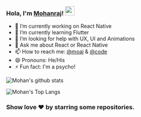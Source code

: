 ### Hola, I'm [Mohanraj](https://github.com/moaj257/)! <img src="https://media.giphy.com/media/hvRJCLFzcasrR4ia7z/giphy.gif" width="25px">
- 🔭 I’m currently working on React Native
- 🌱 I’m currently learning Flutter
- 🤔 I’m looking for help with UX, UI and Animations
- 💬 Ask me about React or React Native
- 📫 How to reach me: [@moaj](https://www.behance.net/moaj257) & [@code](https://www.youtube.com/channel/UCUY3TfO8urllfwV5KIHI7ZQ)
- 😄 Pronouns: He/His
- ⚡ Fun fact: I'm a psycho!

![Mohan's github stats](https://github-readme-stats.vercel.app/api?username=moaj257&count_private=true&hide_border=true&show_icons=true&include_all_commits=true&tme=d5as5da4sd45as54das54d54as5d4as54d)

![Mohan's Top Langs](https://github-readme-stats.vercel.app/api/top-langs/?username=anuraghazra&layout=compact&count_private=true&hide_border=true&show_icons=true&include_all_commits=true)
### Show love :heart: by starring some repositories.
